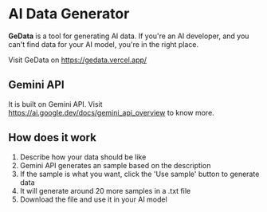 # AI Data Generator

**GeData** is a tool for generating AI data. If you're an AI developer, and you can't find data for your AI model, you're in the right place.

Visit GeData on https://gedata.vercel.app/

## Gemini API
It is built on Gemini API. Visit https://ai.google.dev/docs/gemini_api_overview to know more.

## How does it work
1. Describe how your data should be like
2. Gemini API generates an sample based on the description
3. If the sample is what you want, click the 'Use sample' button to generate data
4. It will generate around 20 more samples in a .txt file
5. Download the file and use it in your AI model

